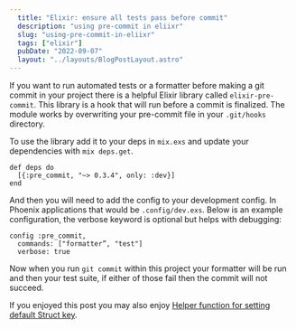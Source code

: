 ```yaml
---
  title: "Elixir: ensure all tests pass before commit"
  description: "using pre-commit in eliixr"
  slug: "using-pre-commit-in-eliixr"
  tags: ["elixir"]
  pubDate: "2022-09-07"
  layout: "../layouts/BlogPostLayout.astro"
---
```


If you want to run automated tests or a formatter before making a git commit in your project there is a helpful Elixir library called `elixir-pre-commit`. This library is a hook that will run before a commit is finalized. The module works by overwriting your pre-commit file in your `.git/hooks` directory.

To use the library add it to your deps in `mix.exs` and update your dependencies with `mix deps.get`.

```
def deps do
  [{:pre_commit, "~> 0.3.4", only: :dev}]
end
```

And then you will need to add the config to your development config. In Phoenix applications that would be `.config/dev.exs`. Below is an example configuration, the verbose keyword is optional but helps with debugging:

```
config :pre_commit,
  commands: ["formatter”, "test"]
  verbose: true
```

Now when you run `git commit` within this project your formatter will be run and then your test suite, if either of those fail then the commit will not succeed.

If you enjoyed this post you may also enjoy [Helper function for setting default Struct key](https://www.devdecks.io/2022-helper-function-set-default-struct-key).
